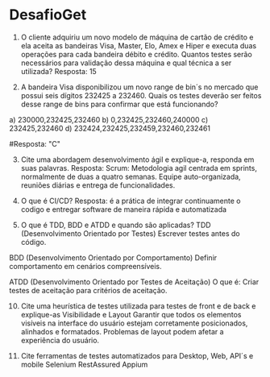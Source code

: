 # DesafioGet
1) O cliente adquiriu um novo modelo de máquina de cartão de crédito e ela aceita as 
bandeiras Visa, Master, Elo, Amex e Hiper e executa duas operações para cada 
bandeira débito e crédito. Quantos testes serão necessários para validação dessa 
máquina e qual técnica a ser utilizada?
   Resposta: 15

2) A bandeira Visa disponibilizou um novo range de bin´s no mercado que possui seis 
dígitos 232425 a 232460. Quais os testes deverão ser feitos desse range de bins para 
confirmar que está funcionando?

a) 230000,232425,232460
b) 0,232425,232460,240000
c) 232425,232460 
d) 232424,232425,232459,232460,232461 

#Resposta: "C"

3) Cite uma abordagem desenvolvimento ágil e explique-a, responda em suas palavras.
Resposta:
Scrum:
Metodologia agil centrada em sprints, normalmente de duas a quatro semanas.
Equipe auto-organizada, reuniões diárias e entrega de funcionalidades.
   
7) O que é CI/CD?
Resposta: é a prática de integrar continuamente o codigo e entregar software de maneira rápida e automatizada
   
9) O que é TDD, BDD e ATDD e quando são aplicadas?
TDD (Desenvolvimento Orientado por Testes)
 Escrever testes antes do código.

BDD (Desenvolvimento Orientado por Comportamento)
Definir comportamento em cenários compreensíveis.

ATDD (Desenvolvimento Orientado por Testes de Aceitação)
O que é: Criar testes de aceitação para critérios de aceitação.

10) Cite uma heurística de testes utilizada para testes de front e de back e explique-as
Visibilidade e Layout
Garantir que todos os elementos visíveis na interface do usuário estejam corretamente posicionados, alinhados e formatados.
Problemas de layout podem afetar a experiência do usuário.

11) Cite ferramentas de testes automatizados para Desktop, Web, API´s e mobile
Selenium
RestAssured
Appium
